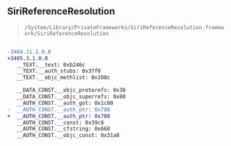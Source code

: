 ## SiriReferenceResolution

> `/System/Library/PrivateFrameworks/SiriReferenceResolution.framework/SiriReferenceResolution`

```diff

-3404.11.1.0.0
+3405.3.1.0.0
   __TEXT.__text: 0xb246c
   __TEXT.__auth_stubs: 0x37f0
   __TEXT.__objc_methlist: 0x108c

   __DATA_CONST.__objc_protorefs: 0x30
   __DATA_CONST.__objc_superrefs: 0x80
   __AUTH_CONST.__auth_got: 0x1c00
-  __AUTH_CONST.__auth_ptr: 0x780
+  __AUTH_CONST.__auth_ptr: 0x788
   __AUTH_CONST.__const: 0x39c8
   __AUTH_CONST.__cfstring: 0x660
   __AUTH_CONST.__objc_const: 0x31a8

```
